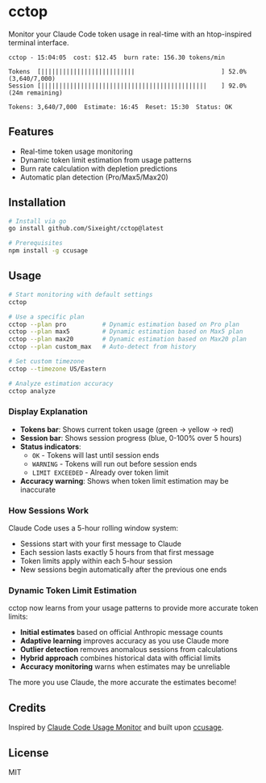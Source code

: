 # cctop

Monitor your Claude Code token usage in real-time with an htop-inspired terminal interface.

```
cctop - 15:04:05  cost: $12.45  burn rate: 156.30 tokens/min

Tokens  [||||||||||||||||||||||||||                        ] 52.0% (3,640/7,000)
Session [||||||||||||||||||||||||||||||||||||||||||||||    ] 92.0% (24m remaining)

Tokens: 3,640/7,000  Estimate: 16:45  Reset: 15:30  Status: OK
```

## Features

- Real-time token usage monitoring
- Dynamic token limit estimation from usage patterns
- Burn rate calculation with depletion predictions
- Automatic plan detection (Pro/Max5/Max20)

## Installation

```bash
# Install via go
go install github.com/Sixeight/cctop@latest

# Prerequisites
npm install -g ccusage
```

## Usage

```bash
# Start monitoring with default settings
cctop

# Use a specific plan
cctop --plan pro          # Dynamic estimation based on Pro plan
cctop --plan max5         # Dynamic estimation based on Max5 plan
cctop --plan max20        # Dynamic estimation based on Max20 plan
cctop --plan custom_max   # Auto-detect from history

# Set custom timezone
cctop --timezone US/Eastern

# Analyze estimation accuracy
cctop analyze
```

### Display Explanation

- **Tokens bar**: Shows current token usage (green → yellow → red)
- **Session bar**: Shows session progress (blue, 0-100% over 5 hours)
- **Status indicators**:
  - `OK` - Tokens will last until session ends
  - `WARNING` - Tokens will run out before session ends
  - `LIMIT EXCEEDED` - Already over token limit
- **Accuracy warning**: Shows when token limit estimation may be inaccurate

### How Sessions Work

Claude Code uses a 5-hour rolling window system:

- Sessions start with your first message to Claude
- Each session lasts exactly 5 hours from that first message
- Token limits apply within each 5-hour session
- New sessions begin automatically after the previous one ends

### Dynamic Token Limit Estimation

cctop now learns from your usage patterns to provide more accurate token limits:

- **Initial estimates** based on official Anthropic message counts
- **Adaptive learning** improves accuracy as you use Claude more
- **Outlier detection** removes anomalous sessions from calculations
- **Hybrid approach** combines historical data with official limits
- **Accuracy monitoring** warns when estimates may be unreliable

The more you use Claude, the more accurate the estimates become!

## Credits

Inspired by [Claude Code Usage Monitor](https://github.com/Maciek-roboblog/Claude-Code-Usage-Monitor) and built upon [ccusage](https://github.com/ryoppippi/ccusage).

## License

MIT

